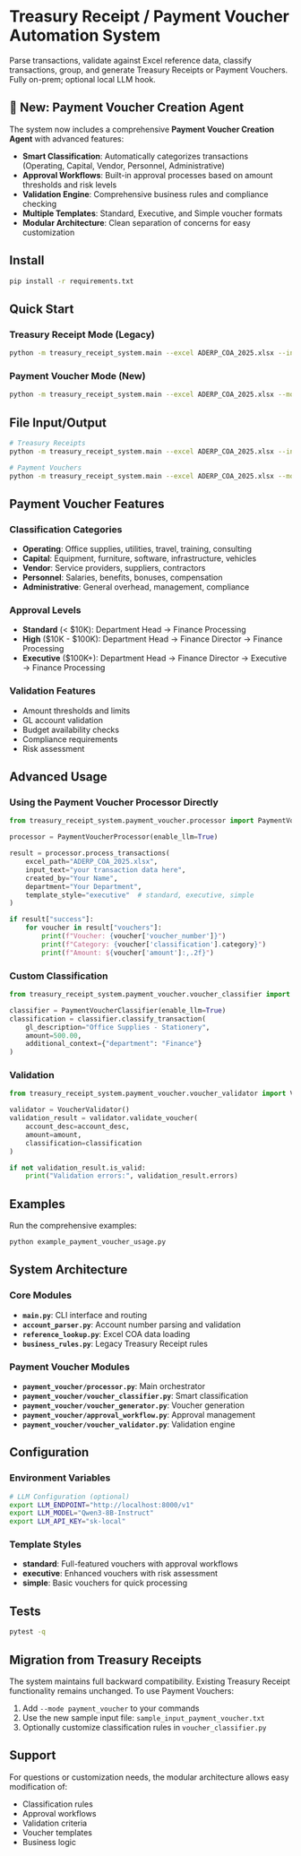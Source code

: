 # Treasury Receipt / Payment Voucher Automation System

Parse transactions, validate against Excel reference data, classify transactions, group, and generate Treasury Receipts or Payment Vouchers. Fully on-prem; optional local LLM hook.

## 🚀 New: Payment Voucher Creation Agent

The system now includes a comprehensive **Payment Voucher Creation Agent** with advanced features:

- **Smart Classification**: Automatically categorizes transactions (Operating, Capital, Vendor, Personnel, Administrative)
- **Approval Workflows**: Built-in approval processes based on amount thresholds and risk levels
- **Validation Engine**: Comprehensive business rules and compliance checking
- **Multiple Templates**: Standard, Executive, and Simple voucher formats
- **Modular Architecture**: Clean separation of concerns for easy customization

## Install
```bash
pip install -r requirements.txt
```

## Quick Start

### Treasury Receipt Mode (Legacy)
```bash
python -m treasury_receipt_system.main --excel ADERP_COA_2025.xlsx --input "201.2010023.102148.1.000000.000000.000000 - Debit: 50000"
```

### Payment Voucher Mode (New)
```bash
python -m treasury_receipt_system.main --excel ADERP_COA_2025.xlsx --mode payment_voucher --input "201.2010023.102148.1.000000.000000.000000 - Debit: 5000"
```

## File Input/Output
```bash
# Treasury Receipts
python -m treasury_receipt_system.main --excel ADERP_COA_2025.xlsx --input-file sample_input.txt --output-file receipt.txt

# Payment Vouchers
python -m treasury_receipt_system.main --excel ADERP_COA_2025.xlsx --mode payment_voucher --input-file sample_input_payment_voucher.txt --output-file voucher.txt
```

## Payment Voucher Features

### Classification Categories
- **Operating**: Office supplies, utilities, travel, training, consulting
- **Capital**: Equipment, furniture, software, infrastructure, vehicles
- **Vendor**: Service providers, suppliers, contractors
- **Personnel**: Salaries, benefits, bonuses, compensation
- **Administrative**: General overhead, management, compliance

### Approval Levels
- **Standard** (< $10K): Department Head → Finance Processing
- **High** ($10K - $100K): Department Head → Finance Director → Finance Processing
- **Executive** ($100K+): Department Head → Finance Director → Executive → Finance Processing

### Validation Features
- Amount thresholds and limits
- GL account validation
- Budget availability checks
- Compliance requirements
- Risk assessment

## Advanced Usage

### Using the Payment Voucher Processor Directly
```python
from treasury_receipt_system.payment_voucher.processor import PaymentVoucherProcessor

processor = PaymentVoucherProcessor(enable_llm=True)

result = processor.process_transactions(
    excel_path="ADERP_COA_2025.xlsx",
    input_text="your transaction data here",
    created_by="Your Name",
    department="Your Department",
    template_style="executive"  # standard, executive, simple
)

if result["success"]:
    for voucher in result["vouchers"]:
        print(f"Voucher: {voucher['voucher_number']}")
        print(f"Category: {voucher['classification'].category}")
        print(f"Amount: ${voucher['amount']:,.2f}")
```

### Custom Classification
```python
from treasury_receipt_system.payment_voucher.voucher_classifier import PaymentVoucherClassifier

classifier = PaymentVoucherClassifier(enable_llm=True)
classification = classifier.classify_transaction(
    gl_description="Office Supplies - Stationery",
    amount=500.00,
    additional_context={"department": "Finance"}
)
```

### Validation
```python
from treasury_receipt_system.payment_voucher.voucher_validator import VoucherValidator

validator = VoucherValidator()
validation_result = validator.validate_voucher(
    account_desc=account_desc,
    amount=amount,
    classification=classification
)

if not validation_result.is_valid:
    print("Validation errors:", validation_result.errors)
```

## Examples

Run the comprehensive examples:
```bash
python example_payment_voucher_usage.py
```

## System Architecture

### Core Modules
- **`main.py`**: CLI interface and routing
- **`account_parser.py`**: Account number parsing and validation
- **`reference_lookup.py`**: Excel COA data loading
- **`business_rules.py`**: Legacy Treasury Receipt rules

### Payment Voucher Modules
- **`payment_voucher/processor.py`**: Main orchestrator
- **`payment_voucher/voucher_classifier.py`**: Smart classification
- **`payment_voucher/voucher_generator.py`**: Voucher generation
- **`payment_voucher/approval_workflow.py`**: Approval management
- **`payment_voucher/voucher_validator.py`**: Validation engine

## Configuration

### Environment Variables
```bash
# LLM Configuration (optional)
export LLM_ENDPOINT="http://localhost:8000/v1"
export LLM_MODEL="Qwen3-8B-Instruct"
export LLM_API_KEY="sk-local"
```

### Template Styles
- **standard**: Full-featured vouchers with approval workflows
- **executive**: Enhanced vouchers with risk assessment
- **simple**: Basic vouchers for quick processing

## Tests
```bash
pytest -q
```

## Migration from Treasury Receipts

The system maintains full backward compatibility. Existing Treasury Receipt functionality remains unchanged. To use Payment Vouchers:

1. Add `--mode payment_voucher` to your commands
2. Use the new sample input file: `sample_input_payment_voucher.txt`
3. Optionally customize classification rules in `voucher_classifier.py`

## Support

For questions or customization needs, the modular architecture allows easy modification of:
- Classification rules
- Approval workflows
- Validation criteria
- Voucher templates
- Business logic
